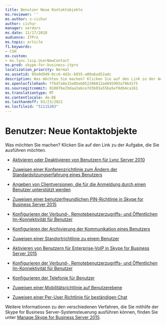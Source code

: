 ```yaml
---
title: Benutzer Neue Kontaktobjekte
ms.reviewer: ''
ms.author: v-cichur
author: cichur
manager: serdars
ms.date: 11/17/2018
audience: ITPro
ms.topic: article
f1.keywords:
- CSH
ms.custom:
- ms.lync.lscp.UserNewContact
ms.prod: skype-for-business-itpro
localization_priority: Normal
ms.assetid: 05e0d949-0cc6-4d3c-b935-a09a6ad52adc
description: Was möchten Sie machen? Klicken Sie auf den Link zu der Aufgabe, die Sie ausführen möchten.
ms.openlocfilehash: ffbd7a8e15e85eb052206012a4695993a796d1f5
ms.sourcegitcommit: 01087be29daa3abce7d3b03a55ba5ef8db4ca161
ms.translationtype: MT
ms.contentlocale: de-DE
ms.lasthandoff: 03/23/2021
ms.locfileid: "51115203"
---
```

# <a name="users-new-contact-objects"></a>Benutzer: Neue Kontaktobjekte

Was möchten Sie machen? Klicken Sie auf den Link zu der Aufgabe, die Sie ausführen möchten.

- [Aktivieren oder Deaktivieren von Benutzern für Lync Server 2010](/previous-versions/office/lync-server-2013/lync-server-2013-disable-or-re-enable-user-account-for-lync-server)

- [Zuweisen einer Konferenzrichtlinie zum Ändern der Standardsitzungserfahrung eines Benutzers](/previous-versions/office/lync-server-2013/lync-server-2013-assign-a-per-user-conferencing-policy)

- [Angeben von Clientversionen, die für die Anmeldung durch einen Benutzer unterstützt werden](/previous-versions/office/lync-server-2013/lync-server-2013-assign-a-per-user-client-version-policy)

- [Zuweisen einer benutzerfreundlichen PIN-Richtlinie in Skype for Business Server 2015](../../manage/authentication/assign-a-per-user-pin-policy.md)

- [Konfigurieren der Verbund-, Remotebenutzerzugriffs- und Öffentlichen Im-Konnektivität für Benutzer](/previous-versions/office/lync-server-2013/lync-server-2013-assign-an-external-user-access-policy-to-a-lync-enabled-user)

- [Konfigurieren der Archivierung der Kommunikation eines Benutzers](/previous-versions/office/lync-server-2013/lync-server-2013-assign-a-per-user-archiving-policy)

- [Zuweisen einer Standortrichtlinie zu einem Benutzer](/previous-versions/office/lync-server-2013/lync-server-2013-assign-a-per-user-location-policy)

- [Aktivieren von Benutzern für Enterprise-VoIP in Skype for Business Server 2015](../../deploy/deploy-enterprise-voice/enable-users-for-enterprise-voice.md)

- [Konfigurieren der Verbund-, Remotebenutzerzugriffs- und Öffentlichen Im-Konnektivität für Benutzer](/previous-versions/office/lync-server-2013/lync-server-2013-assign-an-external-user-access-policy-to-a-lync-enabled-user)

- [Konfigurieren der Telefonie für Benutzer](/previous-versions/office/lync-server-2013/lync-server-2013-configure-telephony-for-a-user)

- [Zuweisen einer Mobilitätsrichtlinie auf Benutzerebene](/previous-versions/office/lync-server-2013/lync-server-2013-assign-a-per-user-mobility-policy)

- [Zuweisen einer Per-User Richtlinie für beständigen Chat](/previous-versions/office/lync-server-2013/lync-server-2013-assign-a-per-user-persistent-chat-policy)

Weitere Informationen zu den verschiedenen Verfahren, die Sie mithilfe der Skype for Business Server-Systemsteuerung ausführen können, finden Sie unter [Manage Skype for Business Server 2015](../../manage/manage.md).